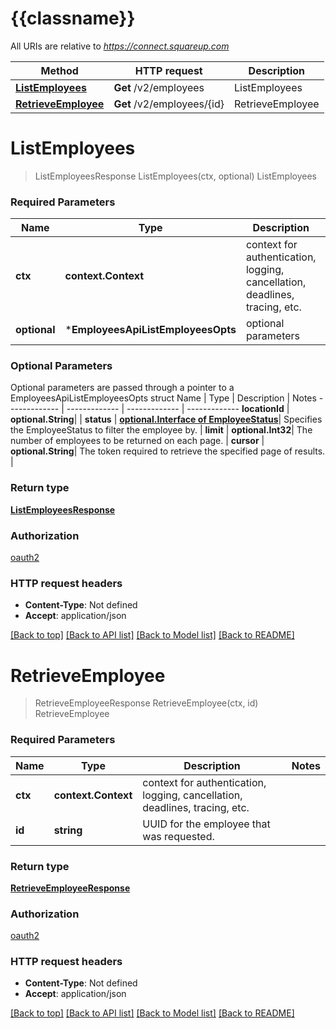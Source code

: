 # {{classname}}

All URIs are relative to *https://connect.squareup.com*

 Method                                                   | HTTP request               | Description      
----------------------------------------------------------|----------------------------|------------------
 [**ListEmployees**](EmployeesApi.md#ListEmployees)       | **Get** /v2/employees      | ListEmployees    
 [**RetrieveEmployee**](EmployeesApi.md#RetrieveEmployee) | **Get** /v2/employees/{id} | RetrieveEmployee 

# **ListEmployees**

> ListEmployeesResponse ListEmployees(ctx, optional)
> ListEmployees

### Required Parameters

 Name         | Type                               | Description                                                                 | Notes                
--------------|------------------------------------|-----------------------------------------------------------------------------|----------------------
 **ctx**      | **context.Context**                | context for authentication, logging, cancellation, deadlines, tracing, etc. 
 **optional** | ***EmployeesApiListEmployeesOpts** | optional parameters                                                         | nil if no parameters 

### Optional Parameters

Optional parameters are passed through a pointer to a EmployeesApiListEmployeesOpts struct
Name | Type | Description | Notes
------------- | ------------- | ------------- | -------------
**locationId** | **optional.String**| |
**status** | [**optional.Interface of EmployeeStatus**](.md)| Specifies the EmployeeStatus to filter the employee by. |
**limit** | **optional.Int32**| The number of employees to be returned on each page. |
**cursor** | **optional.String**| The token required to retrieve the specified page of results. |

### Return type

[**ListEmployeesResponse**](ListEmployeesResponse.md)

### Authorization

[oauth2](../README.md#oauth2)

### HTTP request headers

- **Content-Type**: Not defined
- **Accept**: application/json

[[Back to top]](#) [[Back to API list]](../README.md#documentation-for-api-endpoints) [[Back to Model list]](../README.md#documentation-for-models) [[Back to README]](../README.md)

# **RetrieveEmployee**

> RetrieveEmployeeResponse RetrieveEmployee(ctx, id)
> RetrieveEmployee

### Required Parameters

 Name    | Type                | Description                                                                 | Notes 
---------|---------------------|-----------------------------------------------------------------------------|-------
 **ctx** | **context.Context** | context for authentication, logging, cancellation, deadlines, tracing, etc. 
 **id**  | **string**          | UUID for the employee that was requested.                                   |

### Return type

[**RetrieveEmployeeResponse**](RetrieveEmployeeResponse.md)

### Authorization

[oauth2](../README.md#oauth2)

### HTTP request headers

- **Content-Type**: Not defined
- **Accept**: application/json

[[Back to top]](#) [[Back to API list]](../README.md#documentation-for-api-endpoints) [[Back to Model list]](../README.md#documentation-for-models) [[Back to README]](../README.md)

